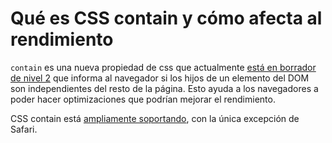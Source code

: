 # Qué es CSS contain y cómo afecta al rendimiento

`contain` es una nueva propiedad de css que actualmente [está en borrador de nivel 2](https://drafts.csswg.org/css-contain/) que informa al navegador si los hijos de un elemento del DOM son independientes del resto de la página. Esto ayuda a los navegadores a poder hacer optimizaciones que podrían mejorar el rendimiento.

CSS contain está [ampliamente soportando](https://caniuse.com/css-containment), con la única excepción de Safari.


